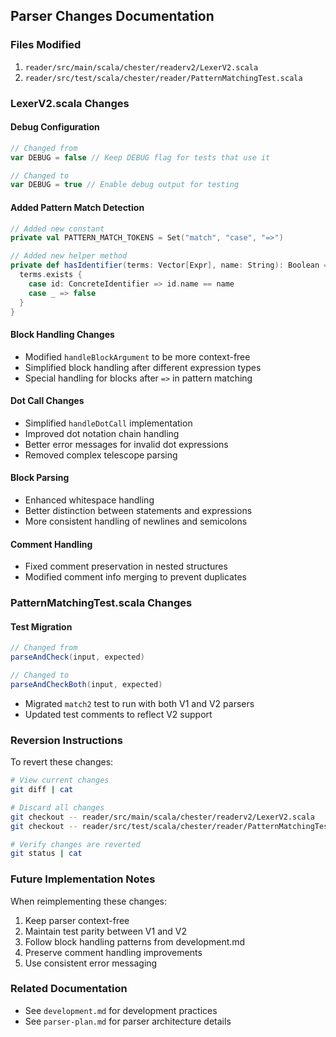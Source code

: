 ## Parser Changes Documentation

### Files Modified
1. `reader/src/main/scala/chester/readerv2/LexerV2.scala`
2. `reader/src/test/scala/chester/reader/PatternMatchingTest.scala`

### LexerV2.scala Changes

#### Debug Configuration
```scala
// Changed from
var DEBUG = false // Keep DEBUG flag for tests that use it

// Changed to
var DEBUG = true // Enable debug output for testing
```

#### Added Pattern Match Detection
```scala
// Added new constant
private val PATTERN_MATCH_TOKENS = Set("match", "case", "=>")

// Added new helper method
private def hasIdentifier(terms: Vector[Expr], name: String): Boolean = {
  terms.exists {
    case id: ConcreteIdentifier => id.name == name
    case _ => false
  }
}
```

#### Block Handling Changes
- Modified `handleBlockArgument` to be more context-free
- Simplified block handling after different expression types
- Special handling for blocks after `=>` in pattern matching

#### Dot Call Changes
- Simplified `handleDotCall` implementation
- Improved dot notation chain handling
- Better error messages for invalid dot expressions
- Removed complex telescope parsing

#### Block Parsing
- Enhanced whitespace handling
- Better distinction between statements and expressions
- More consistent handling of newlines and semicolons

#### Comment Handling
- Fixed comment preservation in nested structures
- Modified comment info merging to prevent duplicates

### PatternMatchingTest.scala Changes

#### Test Migration
```scala
// Changed from
parseAndCheck(input, expected)

// Changed to
parseAndCheckBoth(input, expected)
```

- Migrated `match2` test to run with both V1 and V2 parsers
- Updated test comments to reflect V2 support

### Reversion Instructions

To revert these changes:

```bash
# View current changes
git diff | cat

# Discard all changes
git checkout -- reader/src/main/scala/chester/readerv2/LexerV2.scala
git checkout -- reader/src/test/scala/chester/reader/PatternMatchingTest.scala

# Verify changes are reverted
git status | cat
```

### Future Implementation Notes

When reimplementing these changes:
1. Keep parser context-free
2. Maintain test parity between V1 and V2
3. Follow block handling patterns from development.md
4. Preserve comment handling improvements
5. Use consistent error messaging

### Related Documentation
- See `development.md` for development practices
- See `parser-plan.md` for parser architecture details 